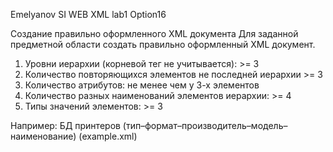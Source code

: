 Emelyanov SI
WEB XML
lab1 Option16

Создание правильно оформленного XML документа
Для заданной предметной области создать правильно оформленный XML документ.
1.	Уровни иерархии (корневой тег не учитывается): >= 3
2.	Количество повторяющихся элементов не последней иерархии  >= 3
3.	Количество атрибутов: не менее чем у 3-х элементов
4.	Количество разных наименований элементов иерархии: >= 4
5.	Типы значений элементов: >= 3

Например: БД принтеров (тип–формат–производитель–модель–наименование) (example.xml)
